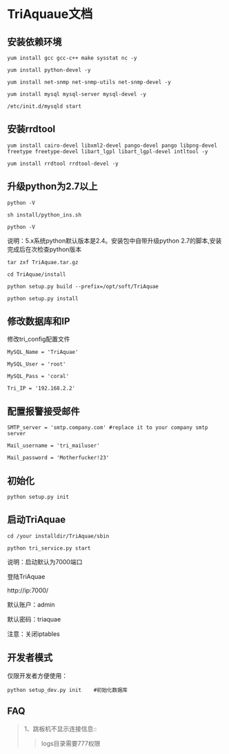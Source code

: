 TriAquaue文档
==============

安装依赖环境
--------------

	yum install gcc gcc-c++ make sysstat nc -y
	
	yum install python-devel -y
	
	yum install net-snmp net-snmp-utils net-snmp-devel -y
	
	yum install mysql mysql-server mysql-devel -y
	
	/etc/init.d/mysqld start



安装rrdtool
-----------
	yum install cairo-devel libxml2-devel pango-devel pango libpng-devel freetype freetype-devel libart_lgpl libart_lgpl-devel intltool -y

	yum install rrdtool rrdtool-devel -y



升级python为2.7以上
-----------------

	python -V

	sh install/python_ins.sh

	python -V

说明：5.x系统python默认版本是2.4。安装包中自带升级python 2.7的脚本,安装完成后在次检查python版本



	tar zxf TriAquae.tar.gz

	cd TriAquae/install

	python setup.py build --prefix=/opt/soft/TriAquae

	python setup.py install


修改数据库和IP
----------------

修改tri_config配置文件

	MySQL_Name = 'TriAquae'

	MySQL_User = 'root'

	MySQL_Pass = 'coral'

	Tri_IP = '192.168.2.2'



配置报警接受邮件
--------------

	SMTP_server = 'smtp.company.com' #replace it to your company smtp server

	Mail_username = 'tri_mailuser'

	Mail_password = 'Motherfucker!23'


初始化
------

	python setup.py init



启动TriAquae
------------

	cd /your installdir/TriAquae/sbin

	python tri_service.py start

说明：启动默认为7000端口



登陆TriAquae

http://ip:7000/

默认账户：admin

默认密码：triaquae

注意：关闭iptables

开发者模式
---------
仅限开发者方便使用：

	python setup_dev.py init    #初始化数据库



FAQ
-----
> 1、跳板机不显示连接信息::
>>logs目录需要777权限